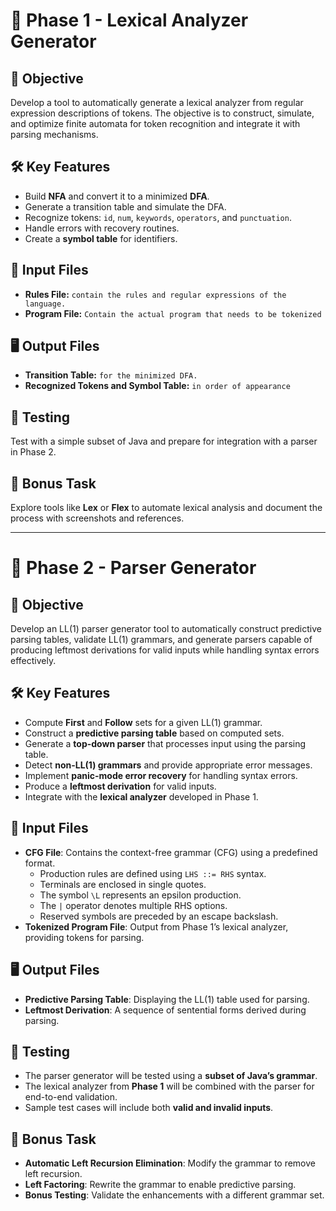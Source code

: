 # 🚀 Phase 1 - Lexical Analyzer Generator

## 📌 Objective
Develop a tool to automatically generate a lexical analyzer from regular expression descriptions of tokens.
The objective is to construct, simulate, and optimize finite automata for token recognition and integrate it with parsing mechanisms.
## 🛠️ Key Features
- Build **NFA** and convert it to a minimized **DFA**.
- Generate a transition table and simulate the DFA.
- Recognize tokens: `id`, `num`, `keywords`, `operators`, and `punctuation`.
- Handle errors with recovery routines.
- Create a **symbol table** for identifiers.

## 📝 Input Files
- **Rules File:** `contain the rules and regular expressions of the language.`
- **Program File:** `Contain the actual program that needs to be tokenized`

## 🖥️ Output Files
- **Transition Table:** `for the minimized DFA.`
- **Recognized Tokens and Symbol Table:** `in order of appearance`

## 🧪 Testing
Test with a simple subset of Java and prepare for integration with a parser in Phase 2.

## 🌟 Bonus Task
Explore tools like **Lex** or **Flex** to automate lexical analysis and document the process with screenshots and references.

---

# 🚀 Phase 2 - Parser Generator

## 📌 Objective
Develop an LL(1) parser generator tool to automatically construct predictive parsing tables, validate LL(1) grammars, and generate parsers capable of producing leftmost derivations for valid inputs while handling syntax errors effectively.

## 🛠️ Key Features
- Compute **First** and **Follow** sets for a given LL(1) grammar.
- Construct a **predictive parsing table** based on computed sets.
- Generate a **top-down parser** that processes input using the parsing table.
- Detect **non-LL(1) grammars** and provide appropriate error messages.
- Implement **panic-mode error recovery** for handling syntax errors.
- Produce a **leftmost derivation** for valid inputs.
- Integrate with the **lexical analyzer** developed in Phase 1.

## 📝 Input Files
- **CFG File**: Contains the context-free grammar (CFG) using a predefined format.
  - Production rules are defined using `LHS ::= RHS` syntax.
  - Terminals are enclosed in single quotes.
  - The symbol `\L` represents an epsilon production.
  - The `|` operator denotes multiple RHS options.
  - Reserved symbols are preceded by an escape backslash.
- **Tokenized Program File**: Output from Phase 1’s lexical analyzer, providing tokens for parsing.

## 🖥️ Output Files
- **Predictive Parsing Table**: Displaying the LL(1) table used for parsing.
- **Leftmost Derivation**: A sequence of sentential forms derived during parsing.

## 🧪 Testing
- The parser generator will be tested using a **subset of Java’s grammar**.
- The lexical analyzer from **Phase 1** will be combined with the parser for end-to-end validation.
- Sample test cases will include both **valid and invalid inputs**.

## 🌟 Bonus Task
- **Automatic Left Recursion Elimination**: Modify the grammar to remove left recursion.
- **Left Factoring**: Rewrite the grammar to enable predictive parsing.
- **Bonus Testing**: Validate the enhancements with a different grammar set.
